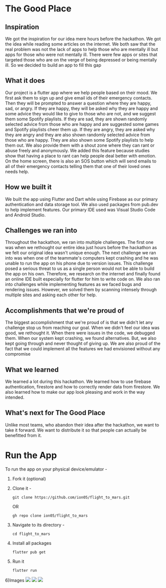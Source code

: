 # The Good Place

## Inspiration

We got the inspiration for our idea mere hours before the hackathon. We got the idea while reading some articles on the internet. We both saw that the real problem was not the lack of apps to help those who are mentally ill but apps for those who were not mentally ill. There were few apps or sites that targeted those who are on the verge of being depressed or being mentally ill. So we decided to build an app to fill this gap
## What it does
Our project is a flutter app where we help people based on their mood. We first ask them to sign up and give email ids of their emergency contacts. Then they will be prompted to answer a question where they are happy, sad, or angry. If they are happy, they will be asked why they are happy and some advice they would like to give to those who are not, and we suggest them some Spotify playlists. If they are sad, they are shown randomly selected advice from those who are happy and are suggested some games and Spotify playlists cheer them up. If they are angry, they are asked why they are angry and they are also shown randomly selected advice from those who are happy. They are also shown some Spotify playlists to help them out. We also provide them with a shout zone where they can rant or abuse freely and anonymously. We added this feature because studies show that having a place to rant can help people deal better with emotion. On the home screen, there is also an SOS button which will send emails to all of their emergency contacts telling them that one of their loved ones needs help. 
## How we built it
We built the app using Flutter and Dart while using Firebase as our primary authentication and data storage tool. We also used packages from pub.dev to help implement features. Our primary IDE used was Visual Studio Code and Android Studio. 
## Challenges we ran into
Throughout the hackathon, we ran into multiple challenges. The first one was when we rethought our entire idea just hours before the hackathon as we felt our original idea wasn't unique enough. The next challenge we ran into was when one of the teammate's computers kept crashing and he was unable to run the app on his phone due to version issues. This challenge posed a serious threat to us as a single person would not be able to build the app on his own. Therefore, we research on the internet and finally found an online IDE built especially for flutter for him to write code on. We also ran into challenges while implementing features as we faced bugs and rendering issues. However, we solved them by scanning intensely through multiple sites and asking each other for help.
## Accomplishments that we're proud of
The biggest accomplishment that we're proud of is that we didn't let any challenge stop us from reaching our goal. When we didn't feel our idea was good, we rethought it. When there were issues in the code, we debugged them. When our system kept crashing, we found alternatives. But, we also kept going through and never thought of giving up. We are also proud of the fact that we could implement all the features we had envisioned without any compromise
## What we learned
We learned a lot during this hackathon. We learned how to use firebase authentication, firestore and how to correctly render data from firestore. We also learned how to make our app look pleasing and work in the way intended. 
## What's next for The Good Place
Unlike most teams, who abandon their idea after the hackathon, we want to take it forward. We want to distribute it so that people can actually be benefitted from it. 

# Run the App 

To run the app on your physical device/emulator - 

1) Fork it (optional)

2) Clone it - 
    ```git
    git clone https://github.com/ion05/flight_to_mars.git 
    ``` 
    OR 
    ```
    gh repo clone ion05/flight_to_mars
   ```
 3) Navigate to its directory - 
       ``` 
       cd flight_to_mars
       ```
4) Install all packages 
      ```
      flutter pub get 
      ```
5) Run it 
      ```
      flutter run 
      ```
6)Images
<img src="https://media.discordapp.net/attachments/844252090304823336/846019772797812766/2f484100-5320-415f-a8a6-5686338f44c8.png?width=207&height=369">
<img src="https://media.discordapp.net/attachments/844252090304823336/846019761803362364/9c96ecfb-8325-4fc1-8448-4a9933a06274.png?width=207&height=369">
<img src="https://media.discordapp.net/attachments/844252090304823336/846019781499813888/4933a469-39cf-4c0e-a870-6f1530669dc2.png?width=207&height=369">
      
